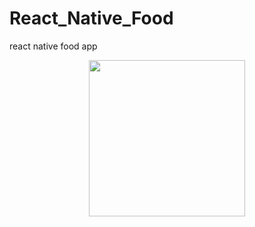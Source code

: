 # React_Native_Food
react native food app
<p align="center">
  <img width="250" src="https://github.com/hitzu1001/React_Native_Food/blob/master/assets/FoodApp.gif">
</p>
